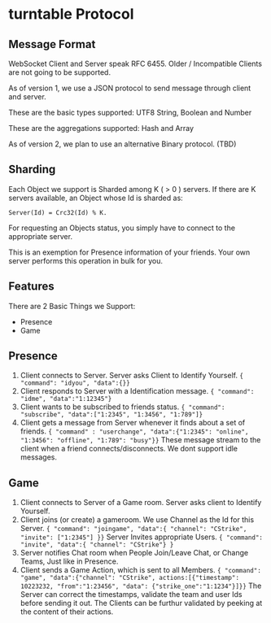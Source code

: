 turntable Protocol
==================

Message Format
--------------

WebSocket Client and Server speak RFC 6455. Older / Incompatible Clients are not going
to be supported.

As of version 1, we use a JSON protocol to send message through client and server.

These are the basic types supported:
	UTF8 String, Boolean and Number

These are the aggregations supported:
	Hash and Array

As of version 2, we plan to use an alternative Binary protocol. (TBD)

Sharding
--------

Each Object we support is Sharded among K ( > 0 ) servers. If there are K servers available, an Object whose Id is sharded as:

`
Server(Id) = Crc32(Id) % K.
`

For requesting an Objects status, you simply have to connect to the appropriate server. 

This is an exemption for Presence information of your friends. Your own server performs this operation in bulk for you.

Features
--------

There are 2 Basic Things we Support:

- Presence
- Game

Presence
--------

1. Client connects to Server. Server asks Client to Identify Yourself.
`
{ "command": "idyou", "data":{}}
`
2. Client responds to Server with a Identification message.
`
{ "command": "idme", "data":"1:12345"}
`
3. Client wants to be subscribed to friends status.
`
{ "command": "subscribe", "data":["1:2345", "1:3456", "1:789"]}
`
4. Client gets a message from Server whenever it finds about a set of friends.
`
{ "command" : "userchange", "data":{"1:2345": "online", "1:3456": "offline", "1:789": "busy"}}
`
These message stream to the client when a friend connects/disconnects. We dont
support idle messages.

Game
----

1. Client connects to Server of a Game room. Server asks client to Identify Yourself.
2. Client joins (or create) a gameroom. We use Channel as the Id for this Server.
`
{ "command": "joingame", "data":{ "channel": "CStrike", "invite": ["1:2345"] }}
`
Server Invites appropriate Users.
`
{ "command": "invite", "data":{ "channel": "CStrike"} } 
`
3. Server notifies Chat room when People Join/Leave Chat, or Change Teams, Just like in Presence.
4. Client sends a Game Action, which is sent to all Members.
`
{ "command": "game", "data":{"channel": "CStrike", actions:[{"timestamp": 10223232, "from":"1:23456", "data": {"strike_one":"1:1234"}]}}
`
The Server can correct the timestamps, validate the team and user Ids before sending it out. The Clients can be furthur
validated by peeking at the content of their actions.

